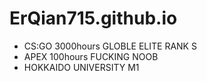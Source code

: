 # ErQian715.github.io

- CS:GO 3000hours GLOBLE ELITE  RANK S
- APEX 100hours FUCKING NOOB
- HOKKAIDO UNIVERSITY M1
